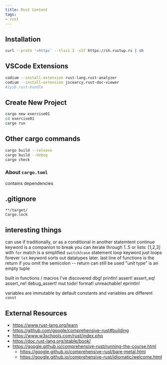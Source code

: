 ```yaml
---
title: Rust Content
tags:
- rust
---
```



## Installation

```bash
curl --proto '=https' --tlsv1.2 -sSf https://sh.rustup.rs | sh
```

## VSCode Extensions

```bash
codium --install-extension rust-lang.rust-analyzer
codium --install-extension jscearcy.rust-doc-viewer
#1yib.rust-bundle
```

## Create New Project

```bash
cargo new exercise01
cd exercise01
cargo run
```

## Other cargo commands

```bash
cargo build --release
cargo build --debug
cargo check
```

### About ```cargo.toml```

contains dependencies

## .gitignore

```
**/target/
Cargo.lock
```

## interesting things

can use if traditionally, or as a conditional in another statemtent
continue keyword is a companion to break
you can iterate through 1..5 or lists: [1,2,3] with ```for```
match is a simplified ```switch```/```case``` statement
loop keyword just loops forever
```let``` keyword sorts out datatypes later.
last line of functions is the return if you omit the semicolon -- return can still be used
"unit type" is an empty tuple


built in functions / macros I've discovered
dbg!
println!
assert!
assert_eq!
assert_ne!
debug_assert!
mut
todo!
format!
unreachable!
eprintln! 

variables are immutable by default
constants and variables are different
```const```


## External Resources

* <https://www.rust-lang.org/learn>
* <https://github.com/google/comprehensive-rust#building>
* <https://www.w3schools.com/rust/index.php>
* <https://doc.rust-lang.org/stable/book/>
* <https://google.github.io/comprehensive-rust/running-the-course.html>
    * <https://google.github.io/comprehensive-rust/bare-metal.html>
    * <https://google.github.io/comprehensive-rust/idiomatic/welcome.html>
